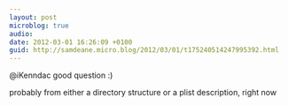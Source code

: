 ```yaml
---
layout: post
microblog: true
audio: 
date: 2012-03-01 16:26:09 +0100
guid: http://samdeane.micro.blog/2012/03/01/t175240514247995392.html
---
```

@iKenndac good question :)

probably from either a directory structure or a plist description, right now
